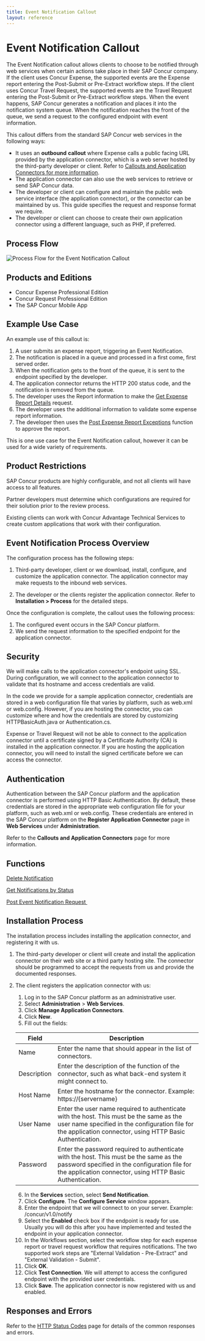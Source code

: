 ```yaml
---
title: Event Notification Callout
layout: reference
---
```

# Event Notification Callout

The Event Notification callout allows clients to choose to be notified through web services when certain actions take place in their SAP Concur company. If the client uses Concur Expense, the supported events are the Expense report entering the Post-Submit or Pre-Extract workflow steps. If the client uses Concur Travel Request, the supported events are the Travel Request entering the Post-Submit or Pre-Extract workflow steps. When the event happens, SAP Concur generates a notification and places it into the notification system queue. When the notification reaches the front of the queue, we send a request to the configured endpoint with event information.

This callout differs from the standard SAP Concur web services in the following ways:

* It uses an **outbound** **callout** where Expense calls a public facing URL provided by the application connector, which is a web server hosted by the third-party developer or client. Refer to [Callouts and Application Connectors for more information](/api-reference/callouts/callouts-application-connectors.html).
* The application connector can also use the web services to retrieve or send SAP Concur data.
* The developer or client can configure and maintain the public web service interface (the application connector), or the connector can be maintained by us. This guide specifies the request and response format we require.
* The developer or client can choose to create their own application connector using a different language, such as PHP, if preferred.

## Process Flow <a name="process-flow"></a>

![Process Flow for the Event Notification Callout](./event-notification-process-flow.png)

## Products and Editions <a name="products-editions"></a>

* Concur Expense Professional Edition
* Concur Request Professional Edition
* The SAP Concur Mobile App

## Example Use Case <a name="example-use-case"></a>

An example use of this callout is:

1. A user submits an expense report, triggering an Event Notification.
2. The notification is placed in a queue and processed in a first come, first served order.
3. When the notification gets to the front of the queue, it is sent to the endpoint specified by the developer.
4. The application connector returns the HTTP 200 status code, and the notification is removed from the queue.
5. The developer uses the Report information to make the [Get Expense Report Details][2] request.
6. The developer uses the additional information to validate some expense report information.
7. The developer then uses the [Post Expense Report Exceptions][3] function to approve the report.

This is one use case for the Event Notification callout, however it can be used for a wide variety of requirements.

## Product Restrictions <a name="product-restrictions"></a>

SAP Concur products are highly configurable, and not all clients will have access to all features.

Partner developers must determine which configurations are required for their solution prior to the review process.

Existing clients can work with Concur Advantage Technical Services to create custom applications that work with their configuration.

## Event Notification Process Overview <a name="event-notification-process"></a>

The configuration process has the following steps:

1. Third-party developer, client or we download, install, configure, and customize the application connector. The application connector may make requests to the inbound web services.  

2. The developer or the clients register the application connector. Refer to **Installation \> Process** for the detailed steps.

Once the configuration is complete, the callout uses the following process:

1. The configured event occurs in the SAP Concur platform.
2. We send the request information to the specified endpoint for the application connector.

## Security

We will make calls to the application connector's endpoint using SSL. During configuration, we will connect to the application connector to validate that its hostname and access credentials are valid.

In the code we provide for a sample application connector, credentials are stored in a web configuration file that varies by platform, such as web.xml or web.config. However, if you are hosting the connector, you can customize where and how the credentials are stored by customizing HTTPBasicAuth.java or Authentication.cs.

Expense or Travel Request will not be able to connect to the application connector until a certificate signed by a Certificate Authority (CA) is installed in the application connector. If you are hosting the application connector, you will need to install the signed certificate before we can access the connector.

## Authentication

Authentication between the SAP Concur platform and the application connector is performed using HTTP Basic Authentication. By default, these credentials are stored in the appropriate web configuration file for your platform, such as web.xml or web.config. These credentials are entered in the SAP Concur platform on the **Register Application Connector** page in **Web Services** under **Administration**.

Refer to the **Callouts and Application Connectors** page for more information.

## Functions <a name="functions"></a>

[Delete Notification][9]  

[Get Notifications by Status][10]  

[Post Event Notification Request ][11]  

## <a name="installation-process"></a>Installation Process
The installation process includes installing the application connector, and registering it with us.

1. The third-party developer or client will create and install the application connector on their web site or a third party hosting site. The connector should be programmed to accept the requests from us and provide the documented responses.
2. The client registers the application connector with us:
   1. Log in to the SAP Concur platform as an administrative user.
   2. Select **Administration** \> **Web Services**.
   3. Click **Manage Application Connectors**.
   4. Click **New**.
   5. Fill out the fields:     


    |  Field       |  Description |
    |--------------|--------------|
    |  Name        |  Enter the name that should appear in the list of connectors.|
    |  Description |  Enter the description of the function of the connector, such as what back-end system it might connect to. |
    |  Host Name   |  Enter the hostname for the connector. Example: https://{servername} |
    |  User Name   |  Enter the user name required to authenticate with the host. This must be the same as the user name specified in the configuration file for the application connector, using HTTP Basic Authentication. |
    |  Password    |  Enter the password required to authenticate with the host. This must be the same as the password specified in the configuration file for the application connector, using HTTP Basic Authentication. |

    6. In the **Services** section, select **Send Notification**.
    7. Click **Configure**. The **Configure Service** window appears.    
    8. Enter the endpoint that we will connect to on your server. Example: /concur/v1.0/notify
    9. Select the **Enabled** check box if the endpoint is ready for use. Usually you will do this after you have implemented and tested the endpoint in your application connector.
    10. In the Workflows section, select the workflow step for each expense report or travel request workflow that requires notifications. The two supported work steps are "External Validation - Pre-Extract" and "External Validation - Submit".
    11. Click **OK**.
    12. Click **Test Connection**. We will attempt to access the configured endpoint with the provided user credentials.
    13. Click **Save**. The application connector is now registered with us and enabled.

## <a name="response-errors"></a>Responses and Errors

Refer to the [HTTP Status Codes](/api-reference/http-status-codes.html) page for details of the common responses and errors.

[2]:  /api-reference/expense/expense-report/v3.reports.html
[3]:  /api-reference/expense/expense-report/post-report-exceptions.html
[7]:  https://developer.concur.com/api-documentation/core-concepts
[9]:  /api-reference/callouts/delete-notification.html
[10]: /api-reference/callouts/get-notifications-status.html
[11]: /api-reference/callouts/post-event-notification.html
[12]: /callouts/event-notification#installproc
[13]: /callouts/event-notification#responses
[14]: https://github.com/concurtech
